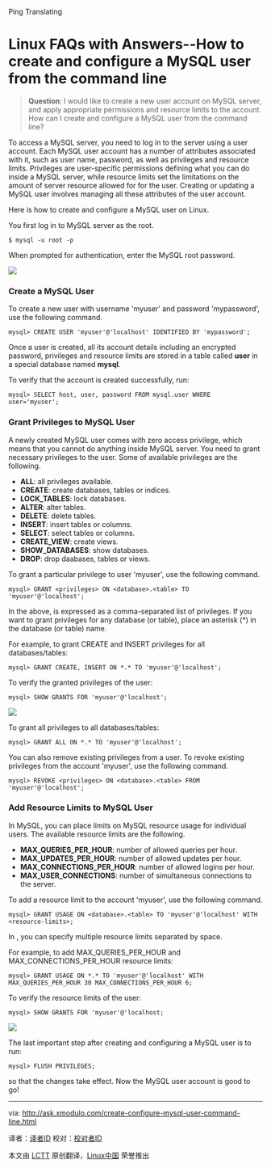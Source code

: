 Ping Translating

Linux FAQs with Answers--How to create and configure a MySQL user from the command line
================================================================================
> **Question**: I would like to create a new user account on MySQL server, and apply appropriate permissions and resource limits to the account. How can I create and configure a MySQL user from the command line?

To access a MySQL server, you need to log in to the server using a user account. Each MySQL user account has a number of attributes associated with it, such as user name, password, as well as privileges and resource limits. Privileges are user-specific permissions defining what you can do inside a MySQL server, while resource limits set the limitations on the amount of server resource allowed for for the user. Creating or updating a MySQL user involves managing all these attributes of the user account.

Here is how to create and configure a MySQL user on Linux.

You first log in to MySQL server as the root.

    $ mysql -u root -p

When prompted for authentication, enter the MySQL root password.

![](https://farm8.staticflickr.com/7482/16024190060_fff53d8840_b.jpg)

### Create a MySQL User ###

To create a new user with username 'myuser' and password 'mypassword', use the following command.

    mysql> CREATE USER 'myuser'@'localhost' IDENTIFIED BY 'mypassword';

Once a user is created, all its account details including an encrypted password, privileges and resource limits are stored in a table called **user** in a special database named **mysql**.

To verify that the account is created successfully, run:

    mysql> SELECT host, user, password FROM mysql.user WHERE user='myuser';

### Grant Privileges to MySQL User ###

A newly created MySQL user comes with zero access privilege, which means that you cannot do anything inside MySQL server. You need to grant necessary privileges to the user. Some of available privileges are the following.

- **ALL**: all privileges available.
- **CREATE**: create databases, tables or indices.
- **LOCK_TABLES**: lock databases.
- **ALTER**: alter tables.
- **DELETE**: delete tables.
- **INSERT**: insert tables or columns.
- **SELECT**: select tables or columns.
- **CREATE_VIEW**: create views.
- **SHOW_DATABASES**: show databases.
- **DROP**: drop daabases, tables or views. 

To grant a particular privilege to user 'myuser', use the following command.

    mysql> GRANT <privileges> ON <database>.<table> TO 'myuser'@'localhost';

In the above, <privileges> is expressed as a comma-separated list of privileges. If you want to grant privileges for any database (or table), place an asterisk (*) in the database (or table) name.

For example, to grant CREATE and INSERT privileges for all databases/tables:

    mysql> GRANT CREATE, INSERT ON *.* TO 'myuser'@'localhost';

To verify the granted privileges of the user:

    mysql> SHOW GRANTS FOR 'myuser'@'localhost';

![](https://farm8.staticflickr.com/7556/16209665261_923282bddd_c.jpg)

To grant all privileges to all databases/tables:

    mysql> GRANT ALL ON *.* TO 'myuser'@'localhost';

You can also remove existing privileges from a user. To revoke existing privileges from the account 'myuser', use the following command.

    mysql> REVOKE <privileges> ON <database>.<table> FROM 'myuser'@'localhost';

### Add Resource Limits to MySQL User ###

In MySQL, you can place limits on MySQL resource usage for individual users. The available resource limits are the following.

- **MAX_QUERIES_PER_HOUR**: number of allowed queries per hour.
- **MAX_UPDATES_PER_HOUR**: number of allowed updates per hour.
- **MAX_CONNECTIONS_PER_HOUR**: number of allowed logins per hour.
- **MAX_USER_CONNECTIONS**: number of simultaneous connections to the server. 

To add a resource limit to the account 'myuser', use the following command.

    mysql> GRANT USAGE ON <database>.<table> TO 'myuser'@'localhost' WITH <resource-limits>;

In <resource-limits>, you can specify multiple resource limits separated by space.

For example, to add MAX_QUERIES_PER_HOUR and MAX_CONNECTIONS_PER_HOUR resource limits:

    mysql> GRANT USAGE ON *.* TO 'myuser'@'localhost' WITH MAX_QUERIES_PER_HOUR 30 MAX_CONNECTIONS_PER_HOUR 6;

To verify the resource limits of the user:

    mysql> SHOW GRANTS FOR 'myuser'@'localhost;

![](https://farm8.staticflickr.com/7537/16025443759_5cb4177bc6_c.jpg)

The last important step after creating and configuring a MySQL user is to run:

    mysql> FLUSH PRIVILEGES;

so that the changes take effect. Now the MySQL user account is good to go!

--------------------------------------------------------------------------------

via: http://ask.xmodulo.com/create-configure-mysql-user-command-line.html

译者：[译者ID](https://github.com/译者ID)
校对：[校对者ID](https://github.com/校对者ID)

本文由 [LCTT](https://github.com/LCTT/TranslateProject) 原创翻译，[Linux中国](http://linux.cn/) 荣誉推出